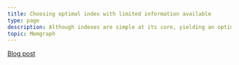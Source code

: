```yaml
---
title: Choosing optimal index with limited information available
type: page
description: Although indexes are simple at its core, yielding an optimal query plan that uses them requires heuristic approach 🤔. Check out how we at Memgraph introduced probability theory to significantly speed up bulk loading workloads 📈. 
topic: Memgraph
---
```


[Blog post](https://memgraph.com/blog/optimal-index-with-limited-information)
